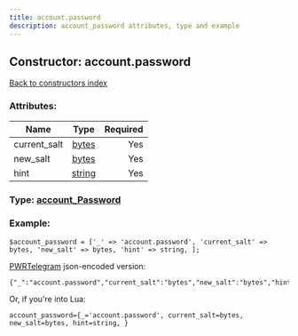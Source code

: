 ```yaml
---
title: account.password
description: account_password attributes, type and example
---
```

## Constructor: account.password  
[Back to constructors index](index.md)



### Attributes:

| Name     |    Type       | Required |
|----------|:-------------:|---------:|
|current\_salt|[bytes](../types/bytes.md) | Yes|
|new\_salt|[bytes](../types/bytes.md) | Yes|
|hint|[string](../types/string.md) | Yes|



### Type: [account\_Password](../types/account_Password.md)


### Example:

```
$account_password = ['_' => 'account.password', 'current_salt' => bytes, 'new_salt' => bytes, 'hint' => string, ];
```  

[PWRTelegram](https://pwrtelegram.xyz) json-encoded version:

```
{"_":"account.password","current_salt":"bytes","new_salt":"bytes","hint":"string"}
```


Or, if you're into Lua:  


```
account_password={_='account.password', current_salt=bytes, new_salt=bytes, hint=string, }

```


